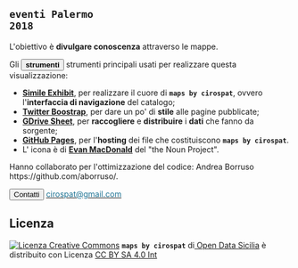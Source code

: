 ## <code><b>eventi Palermo 2018</b></code>
<p>
	
L'obiettivo è <strong>divulgare conoscenza</strong> attraverso le <span class="btn btn-danger btn-xs">mappe</span>.
</p>
<p>

<p>Gli <button type="button" class="btn btn-sm btn-pill btn-success"><b>strumenti</b></button> strumenti principali usati per realizzare questa visualizzazione:</p>
  <ul>
   <li><a href="http://www.simile-widgets.org/exhibit3/" target="_blank"><strong>Simile Exhibit</strong></a>, per realizzare il cuore di <code><b>maps by cirospat</b></code>, ovvero l'<strong>interfaccia di navigazione</strong> del catalogo;</li>
   <li><a href="http://getbootstrap.com" target="_blank"><strong>Twitter Boostrap</strong></a>, per dare un po' di <strong>stile</strong> alle pagine pubblicate;</li>
   <li><a href="https://www.google.com/sheets/about/" target="_blank"><strong>GDrive Sheet</strong></a>, per <strong>raccogliere</strong> e <strong>distribuire</strong> i <strong>dati</strong> che fanno da sorgente;</li>
   <li><a href="https://pages.github.com" target="_blank"><strong>GitHub Pages</strong></a>, per l'<strong>hosting</strong> dei file che costituiscono <code><b>maps by cirospat</b></code>.</li>
   <li>L' <span class="btn btn-danger btn-xs">icona</span> &egrave; di <a href="https://thenounproject.com/evanmacdonald/" target="_blank"><strong>Evan MacDonald</strong></a> del "the Noun Project".</li>
  </ul>
<p></p>
  <div>
Hanno collaborato per l'ottimizzazione del codice: Andrea Borruso https://github.com/aborruso/.   
  
  <p> <button type="button" class="btn btn-xs btn-pill btn-info">Contatti</button> <a href="mailto:cirospat@gmail.com"><span style="color:#1C7293">cirospat@gmail.com</span></a></p> 
<p></p>



## Licenza
<p>
<a rel="license" href="http://creativecommons.org/licenses/by-sa/4.0/"><img alt="Licenza Creative Commons" style="border-width:0" src="https://i.creativecommons.org/l/by-sa/4.0/80x15.png"></a> <span xmlns:dct="http://purl.org/dc/terms/" property="dct:title"><code><b>maps by cirospat</b></code></span> di<a xmlns:cc="http://creativecommons.org/ns#" href="http://opendatasicilia.it" property="cc:attributionName" rel="cc:attributionURL"> Open Data Sicilia</a> è distribuito con Licenza <a rel="license" href="http://creativecommons.org/licenses/by-sa/4.0/">CC BY SA 4.0 Int</a>

